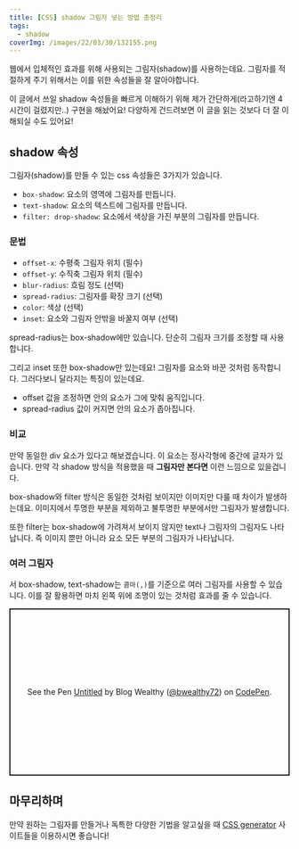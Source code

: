```yaml
---
title: [CSS] shadow 그림자 넣는 방법 총정리
tags:
  - shadow
coverImg: /images/22/03/30/132155.png
---
```


웹에서 입체적인 효과를 위해 사용되는 그림자(shadow)를 사용하는데요. 그림자를 적절하게 주기 위해서는 이를 위한 속성들을 잘 알아야합니다.

<!--more-->

이 글에서 쓰일 shadow 속성들을 빠르게 이해하기 위해 제가 간단하게(라고하기엔 4시간이 걸렸지만..) 구현을 해놨어요! 다양하게 건드려보면 이 글을 읽는 것보다 더 잘 이해되실 수도 있어요!

<css-shadow></css-shadow>

## shadow 속성

그림자(shadow)를 만들 수 있는 css 속성들은 3가지가 있습니다.

- `box-shadow`: 요소의 영역에 그림자를 만듭니다.
- `text-shadow`: 요소의 텍스트에 그림자를 만듭니다.
- `filter: drop-shadow`: 요소에서 색상을 가진 부분의 그림자를 만듭니다.

### 문법

<post-img src="/images/22/03/30/174441.png"></post-img>

- `offset-x`: 수평축 그림자 위치 (필수)
- `offset-y`: 수직축 그림자 위치 (필수)
- `blur-radius`: 흐림 정도 (선택)
- `spread-radius`: 그림자를 확장 크기 (선택)
- `color`: 색상 (선택)
- `inset`: 요소와 그림자 안밖을 바꿀지 여부 (선택)

spread-radius는 box-shadow에만 있습니다. 단순히 그림자 크기를 조정할 때 사용합니다.

<post-img src="/images/22/03/30/185059.png"></post-img>

그리고 inset 또한 box-shadow만 있는데요! 그림자를 요소와 바꾼 것처럼 동작합니다. 그러다보니 달라지는 특징이 있는데요.

- offset 값을 조정하면 안의 요소가 그에 맞춰 움직입니다.
- spread-radius 값이 커지면 안의 요소가 좁아집니다.

<post-img src="/images/22/03/30/204140.png"></post-img>

### 비교

만약 동일한 div 요소가 있다고 해보겠습니다. 이 요소는 정사각형에 중간에 글자가 있습니다. 만약 각 shadow 방식을 적용했을 때 **그림자만 본다면** 이런 느낌으로 있을겁니다.

<post-img src="/images/22/03/30/180116.png"></post-img>

box-shadow와 filter 방식은 동일한 것처럼 보이지만 이미지만 다룰 때 차이가 발생하는데요. 이미지에서 투명한 부분을 제외하고 불투명한 부분에서만 그림자가 발생합니다.

<post-img src="/images/22/03/30/182239.png"></post-img>

또한 filter는 box-shadow에 가려져서 보이지 않지만 text나 그림자의 그림자도 나타납니다. 즉 이미지 뿐만 아니라 요소 모든 부분의 그림자가 나타납니다.

<post-img src="/images/22/03/30/205212.png"></post-img>

### 여러 그림자

서
box-shadow, text-shadow는 `콤마(,)`를 기준으로 여러 그림자를 사용할 수 있습니다. 이를 잘 활용하면 마치 왼쪽 위에 조명이 있는 것처럼 효과를 줄 수 있습니다.

<post-img src="/images/22/03/30/212630.png"></post-img>

<p class="codepen" data-height="300" data-default-tab="css,result" data-slug-hash="abEyBmZ" data-editable="true" data-user="bwealthy72" style="height: 300px; box-sizing: border-box; display: flex; align-items: center; justify-content: center; border: 2px solid; margin: 1em 0; padding: 1em;">
  <span>See the Pen <a href="https://codepen.io/bwealthy72/pen/abEyBmZ">
  Untitled</a> by Blog Wealthy (<a href="https://codepen.io/bwealthy72">@bwealthy72</a>)
  on <a href="https://codepen.io">CodePen</a>.</span>
</p>
<script async src="https://cpwebassets.codepen.io/assets/embed/ei.js"></script>

## 마무리하며

만약 원하는 그림자를 만들거나 독특한 다양한 기법을 알고싶을 때 [CSS generator](https://html-css-js.com/css/generator/box-shadow/) 사이트들을 이용하시면 좋습니다!
